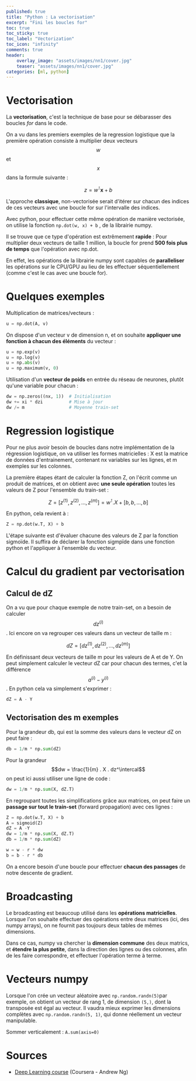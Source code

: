 ```yaml
---
published: true
title: "Python : La vectorisation"
excerpt: "Fini les boucles for"
toc: true
toc_sticky: true
toc_label: "Vectorization"
toc_icon: "infinity"
comments: true
header:
    overlay_image: "assets/images/nn1/cover.jpg"
    teaser: "assets/images/nn1/cover.jpg"
categories: [ml, python]
---
```

<script type="text/javascript" async
src="https://cdn.mathjax.org/mathjax/latest/MathJax.js?config=TeX-MML-AM_CHTML">
</script>

# Vectorisation

La **vectorisation**, c'est la technique de base pour se débarasser des boucles *for* dans le code.

On a vu dans les premiers exemples de la regression logistique que la première opération consiste à multiplier deux vecteurs $$w$$ et $$x$$ dans la formule suivante :

$$z = w^\intercal \mathbf{x} + b$$

L'approche **classique**, non-vectorisée serait d'itérer sur chacun des indices de ces vecteurs avec une boucle for sur l'intervalle des indices.

Avec python, pour effectuer cette même opération de manière vectorisée, on utilise la fonction `np.dot(w, x) + b` , de la librairie numpy. 

Il se trouve que ce type d'opération est extrêmement **rapide** : Pour multiplier deux vecteurs de taille 1 million, la boucle for prend **500 fois plus de temps** que l'opération avec np.dot. 

En effet, les opérations de la librairie numpy sont capables de **paralleliser** les opérations sur le CPU/GPU au lieu de les effectuer séquentiellement (comme c'est le cas avec une boucle for).

# Quelques exemples

Multiplication de matrices/vecteurs :

```python
u = np.dot(A, v)
```

On dispose d'un vecteur v de dimension n, et on souhaite **appliquer une fonction à chacun des éléments** du vecteur :

```python
u = np.exp(v)
u = np.log(v)
u = np.abs(v)
u = np.maximum(v, 0)
```

Utilisation d'un **vecteur de poids** en entrée du réseau de neurones, plutôt qu'une variable pour chacun :

```python
dw = np.zeros((nx, 1))  # Initialisation
dw += xi * dzi          # Mise à jour
dw /= m                 # Moyenne train-set
```

# Regression logistique

Pour ne plus avoir besoin de boucles dans notre implémentation de la régression logistique, on va utiliser les formes matricielles : X est la matrice de données d'entrainement, contenant nx variables sur les lignes, et m exemples sur les colonnes.

La première étapes étant de calculer la fonction Z, on l'écrit comme un produit de matrices, et on obtient avec **une seule opération** toutes les valeurs de Z pour l'ensemble du train-set :

$$Z = [z^{(1)}, z^{(2)}, ..., z^{(m)}] = w^\intercal . X + [b, b, ..., b] $$

En python, cela revient à :

```python
Z = np.dot(w.T, X) + b
```

L'étape suivante est d'évaluer chacune des valeurs de Z par la fonction sigmoïde. Il suffira de déclarer la fonction sigmpïde dans une fonction python et l'appliquer à l'ensemble du vecteur.

# Calcul du gradient par vectorisation

## Calcul de dZ

On a vu que pour chaque exemple de notre train-set, on a besoin de calculer $$dz^{(i)}$$. Ici encore on va regrouper ces valeurs dans un vecteur de taille m :

$$ dZ = [dz^{(1)}, dz^{(2)}, ..., dz^{(m)}]$$

En définissant deux vecteurs de taille m pour les valeurs de A et de Y. On peut simplement calculer le vecteur dZ car pour chacun des termes, c'et la différence $$a^{(i)} - y^{(i)}$$. En python cela va simplement s'exprimer :

```python
dZ = A - Y
```

## Vectorisation des m exemples

Pour la grandeur db, qui est la somme des valeurs dans le vecteur dZ on peut faire :

```python
db = 1/m * np.sum(dZ)
```
Pour la grandeur $$dw = \frac{1}{m} . X . dz^\intercal$$ on peut ici aussi utiliser une ligne de code :

```python
dw = 1/m * np.sum(X, dZ.T)
```

En regroupant toutes les simplifications grâce aux matrices, on peut faire un **passage sur tout le train-set** (forward propagation) avec ces lignes :

```python
Z = np.dot(w.T, X) + b
A = sigmoid(Z)
dZ = A -Y
dw = 1/m * np.sum(X, dZ.T)
db = 1/m * np.sum(dZ)

w = w - r * dw
b = b - r * db
```

On a encore besoin d'une boucle pour effectuer **chacun des passages** de notre descente de gradient.

# Broadcasting

Le broadcasting est beaucoup utilisé dans les **opérations matricielles**. Lorsque l'on souhaite effectuer des opérations entre deux matrices (ici, des numpy arrays), on ne fournit pas toujours deux tables de mêmes dimensions.

Dans ce cas, numpy va chercher la **dimension commune** des deux matrics, et **étendre la plus petite**, dans la direction des lignes ou des colonnes, afin de les faire correspondre, et effectuer l'opération terme à terme.

# Vecteurs numpy

Lorsque l'on crée un vecteur aléatoire avec `np.random.randn(5)`par exemple, on obtient un vecteur de rang 1, de dimension `(5,)`, dont la transposée est égal au vecteur. Il vaudra mieux exprimer les dimensions complètes avec `np.random.randn(5, 1)`, qui donne réellement un vecteur manipulable.

Sommer verticalement : `A.sum(axis=0)`

# Sources
- <a href="https://www.coursera.org/learn/neural-networks-deep-learning/home/welcome" target="_blank">Deep Learning course</a> (Coursera - Andrew Ng)
